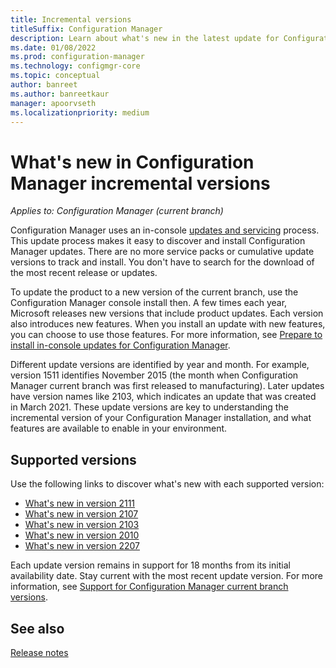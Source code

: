 ```yaml
---
title: Incremental versions
titleSuffix: Configuration Manager
description: Learn about what's new in the latest update for Configuration Manager.
ms.date: 01/08/2022
ms.prod: configuration-manager
ms.technology: configmgr-core
ms.topic: conceptual
author: banreet
ms.author: banreetkaur
manager: apoorvseth
ms.localizationpriority: medium
---
```


# What's new in Configuration Manager incremental versions

*Applies to: Configuration Manager (current branch)*

Configuration Manager uses an in-console [updates and servicing](../../servers/manage/updates.md) process. This update process makes it easy to discover and install Configuration Manager updates. There are no more service packs or cumulative update versions to track and install. You don't have to search for the download of the most recent release or updates.

To update the product to a new version of the current branch, use the Configuration Manager console install then. A few times each year, Microsoft releases new versions that include product updates. Each version also introduces new features. When you install an update with new features, you can choose to use those features. For more information, see [Prepare to install in-console updates for Configuration Manager](../../servers/manage/prepare-in-console-updates.md).

Different update versions are identified by year and month. For example, version 1511 identifies November 2015 (the month when Configuration Manager current branch was first released to manufacturing). Later updates have version names like 2103, which indicates an update that was created in March 2021. These update versions are key to understanding the incremental version of your Configuration Manager installation, and what features are available to enable in your environment.

## Supported versions

Use the following links to discover what's new with each supported version:

- [What's new in version 2111](whats-new-in-version-2111.md)
- [What's new in version 2107](whats-new-in-version-2107.md)
- [What's new in version 2103](whats-new-in-version-2103.md)
- [What's new in version 2010](whats-new-in-version-2010.md)
- [What's new in version 2207](whats-new-in-version-2207.md)


Each update version remains in support for 18 months from its initial availability date. Stay current with the most recent update version. For more information, see [Support for Configuration Manager current branch versions](../../servers/manage/current-branch-versions-supported.md).

## See also

[Release notes](../../servers/deploy/install/release-notes.md)
